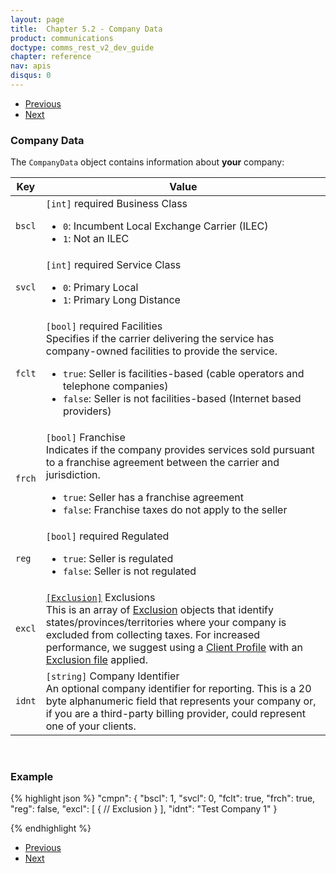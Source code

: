 ```yaml
---
layout: page
title:  Chapter 5.2 - Company Data
product: communications
doctype: comms_rest_v2_dev_guide
chapter: reference
nav: apis
disqus: 0
---
```


<ul class="pager">
  <li class="previous"><a href="/communications/dev-guide/reference/calc-taxes-request/"><i class="glyphicon glyphicon-chevron-left"></i>Previous</a></li>
  <li class="next"><a href="/communications/dev-guide/reference/invoice/">Next<i class="glyphicon glyphicon-chevron-right"></i></a></li>
</ul>

<h3>Company Data</h3>

The <code>CompanyData</code> object contains information about <b>your</b> company:

<div class="mobile-table">
  <table class="styled-table">
    <thead>
      <tr>
        <th>Key</th>
        <th>Value</th>
      </tr>
    </thead>
    <tbody>
      <tr>
        <td><code>bscl</code></td>
        <td><code>[int]</code> <span class="t5">required</span> Business Class
          <ul class="dev-guide-list">
            <li><code>0</code>: Incumbent Local Exchange Carrier (ILEC)</li>
            <li><code>1</code>: Not an ILEC</li>
          </ul>
        </td>
      </tr>
      <tr>
        <td><code>svcl</code></td>
        <td><code>[int]</code> <span class="t5">required</span> Service Class
          <ul class="dev-guide-list">
            <li><code>0</code>: Primary Local</li>
            <li><code>1</code>: Primary Long Distance</li>
          </ul>
        </td>
      </tr>
      <tr>
        <td><code>fclt</code></td>
        <td><code>[bool]</code> <span class="t5">required</span> Facilities
          <br/>
          Specifies if the carrier delivering the service has company-owned facilities to provide the service.
          <ul class="dev-guide-list">
            <li><code>true</code>: Seller is facilities-based (cable operators and telephone companies)</li>
            <li><code>false</code>: Seller is not facilities-based (Internet based providers)</li>
          </ul>
        </td>
      </tr>
      <tr>
        <td><code>frch</code></td>
        <td><code>[bool]</code> Franchise 
          <br/>
          Indicates if the company provides services sold pursuant to a franchise agreement between the carrier and jurisdiction.
          <ul class="dev-guide-list">
            <li><code>true</code>: Seller has a franchise agreement</li>
            <li><code>false</code>: Franchise taxes do not apply to the seller</li>
          </ul>
        </td>
      </tr>
      <tr>
        <td><code>reg</code></td>
        <td><code>[bool]</code> <span class="t5">required</span> Regulated 
          <ul class="dev-guide-list">
            <li><code>true</code>: Seller is regulated</li>
            <li><code>false</code>: Seller is not regulated</li>
          </ul>
        </td>
      </tr>
      <tr>
        <td><code>excl</code></td>
        <td><a class="dev-guide-link" href="/communications/dev-guide/reference/exclusion/"><code>[Exclusion]</code></a> Exclusions 
        <br>
        This is an array of <a class="dev-guide-link" href="/communications/dev-guide/reference/exclusion/">Exclusion</a> objects that identify states/provinces/territories where your company is excluded from collecting taxes.  For increased performance, we suggest using a <a class="dev-guide-link" href="/communications/dev-guide/customizing-transactions/client-profiles/">Client Profile</a> with an <a class="dev-guide-link" href="/communications/dev-guide/customizing-transactions/account-customizations/">Exclusion file</a> applied.
        </td>
      </tr>
      <tr>
        <td><code>idnt</code></td>
        <td><code>[string]</code> Company Identifier 
        <br>
        An optional company identifier for reporting.  This is a 20 byte alphanumeric field that represents your company or, if you are a third-party billing provider, could represent one of your clients.
        </td>
      </tr>
    </tbody>
  </table>
<div>
<br>

<h3>Example</h3>

{% highlight json %}
"cmpn": {
  "bscl": 1,
  "svcl": 0,
  "fclt": true,
  "frch": true,
  "reg": false,
  "excl": [
    {
      // Exclusion
    }
  ],
  "idnt": "Test Company 1"
}

{% endhighlight %}

<ul class="pager">
  <li class="previous"><a href="/communications/dev-guide/reference/calc-taxes-request/"><i class="glyphicon glyphicon-chevron-left"></i>Previous</a></li>
  <li class="next"><a href="/communications/dev-guide/reference/invoice/">Next<i class="glyphicon glyphicon-chevron-right"></i></a></li>
</ul>